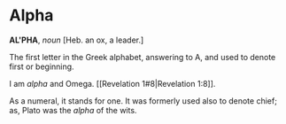 # Alpha

**AL'PHA**, _noun_ \[Heb. an ox, a leader.\]

The first letter in the Greek alphabet, answering to A, and used to denote first or beginning.

I am _alpha_ and Omega. [[Revelation 1#8|Revelation 1:8]].

As a numeral, it stands for one. It was formerly used also to denote chief; as, Plato was the _alpha_ of the wits.